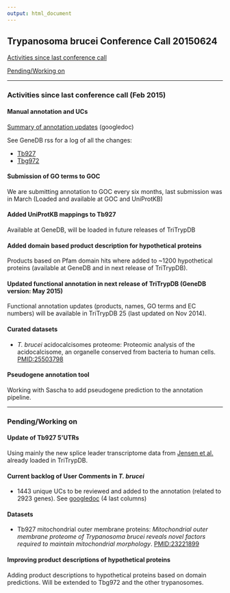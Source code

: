 ```yaml
---
output: html_document
---
```


## Trypanosoma brucei Conference Call 20150624

[Activities since last conference call](#activities)

[Pending/Working on](#pending)

----

### <a name=activities>Activities since last conference call (Feb 2015)</a>

#### Manual annotation and UCs
[Summary of annotation updates](https://docs.google.com/spreadsheets/d/10VPiZekkTSfYrkVRVCSUQ2tFxwttu-9C1mYgCf6wjv4/edit?usp=sharing) (googledoc)

See GeneDB rss for a log of all the changes:

* [Tb927](http://www.genedb.org/rss/Tbruceibrucei927/since/4/months)
* [Tbg972](http://www.genedb.org/rss/Tbruceigambiense/since/4/months)

#### **Submission of GO terms to GOC**
We are submitting annotation to GOC every six months, last submission was in March (Loaded and available at GOC and UniProtKB)

#### **Added UniProtKB mappings to Tb927**
Available at GeneDB, will be loaded in future releases of TriTrypDB

#### **Added domain based product description for hypothetical proteins**
Products based on Pfam domain hits where added to ~1200 hypothetical proteins (available at GeneDB and in next release of TriTrypDB).

#### **Updated functional annotation in next release of TriTrypDB (GeneDB version: May 2015)**
Functional annotation updates (products, names, GO terms and EC numbers) will be available in TriTrypDB 25 (last updated on Nov 2014).

#### **Curated datasets**
* _T. brucei_ acidocalcisomes proteome: Proteomic analysis of the acidocalcisome, an organelle conserved from bacteria to human cells. [PMID:25503798](https://www.ncbi.nlm.nih.gov/pubmed/25503798)

#### **Pseudogene annotation tool**
Working with Sascha to add pseudogene prediction to the annotation pipeline.

----

### <a name=pending>Pending/Working on</a>

#### **Update of Tb927 5'UTRs**
Using mainly the new splice leader transcriptome data from [Jensen et al.](http://www.ncbi.nlm.nih.gov/pubmed/25331479) already loaded in TriTrypDB.

#### **Current backlog of User Comments in _T. brucei_**
* 1443 unique UCs to be reviewed and added to the annotation (related to 2923 genes). See [googledoc](https://docs.google.com/spreadsheets/d/10VPiZekkTSfYrkVRVCSUQ2tFxwttu-9C1mYgCf6wjv4/edit?usp=sharing) (4 last columns)

#### **Datasets**
* Tb927 mitochondrial outer membrane proteins: _Mitochondrial outer membrane proteome of Trypanosoma brucei reveals novel factors required to maintain mitochondrial morphology_. [PMID:23221899](https://www.ncbi.nlm.nih.gov/pubmed/23221899)

#### **Improving product descriptions of hypothetical proteins** 
Adding product descriptions to hypothetical proteins based on domain predictions. Will be extended to Tbg972 and the other trypanosomes.